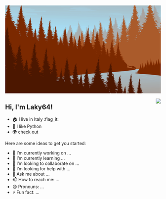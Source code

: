 <p align="center">
    <a href="https://github.com/Laky-64/Laky-64">
        <img src="https://github.com/Laky-64/Laky-64/raw/main/fox.png" alt="fox_banner" />
    </a>
</p>

<img align="right" src="https://github-readme-stats.vercel.app/api?username=Laky-64&show_icons=true&theme=github_dark">

### <h2> Hi, I'm Laky64!</h2>

- :house: I live in Italy :flag_it:
- :snake: I like Python
- :earth_africa: check out

Here are some ideas to get you started:

- 🔭 I’m currently working on ...
- 🌱 I’m currently learning ...
- 👯 I’m looking to collaborate on ...
- 🤔 I’m looking for help with ...
- 💬 Ask me about ...
- 📫 How to reach me: ...
- 😄 Pronouns: ...
- ⚡ Fun fact: ...
